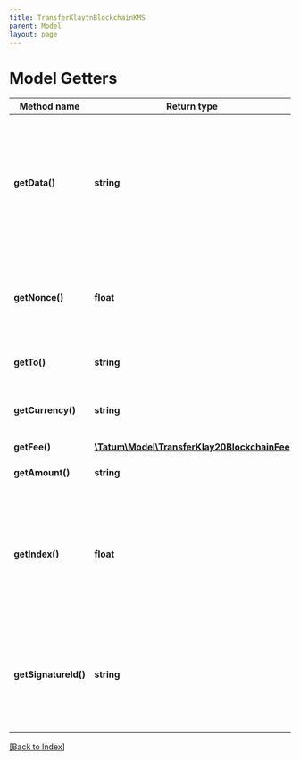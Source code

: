 ```yaml
---
title: TransferKlaytnBlockchainKMS
parent: Model
layout: page
---
```


# Model Getters

Method name | Return type | Description | Notes
------------ | ------------- | ------------- | -------------
**getData()** | **string** | Additional data that can be passed to a blockchain transaction as a data property; must be in the hexadecimal format | [optional]
**getNonce()** | **float** | Nonce to be set to Klaytn transaction. If not present, last known nonce will be used. | [optional]
**getTo()** | **string** | Blockchain address to send assets |
**getCurrency()** | **string** | Currency to transfer from Klaytn Blockchain Account. |
**getFee()** | [**\Tatum\Model\TransferKlay20BlockchainFee**](TransferKlay20BlockchainFee.md) |  | [optional]
**getAmount()** | **string** | Amount to be sent in Ether. |
**getIndex()** | **float** | If signatureId is mnemonic-based, this is the index to the specific address from that mnemonic. | [optional]
**getSignatureId()** | **string** | Identifier of the private key associated in signing application. Private key, or signature Id must be present. |

[[Back to Index]](../index.md)
